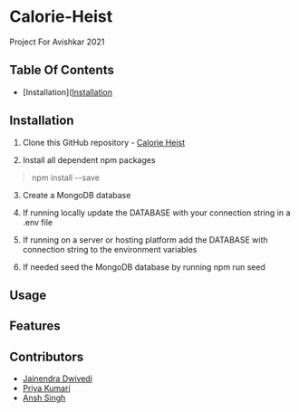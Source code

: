 # Calorie-Heist

Project For Avishkar 2021

## Table Of Contents

- [Installation]([Installation](##Installation)
    
    
## Installation

1. Clone this GitHub repository - [Calorie Heist](https://github.com/JainendraDwivedi/Calorie-Heist)

2. Install all dependent npm packages

> npm install --save


3. Create a MongoDB database

4. If running locally update the DATABASE with your connection string in a .env file

5. If running on a server or hosting platform add the DATABASE with connection string to the environment variables

6. If needed seed the MongoDB database by running npm run seed


## Usage

## Features

## Contributors

- [Jainendra Dwivedi](https://github.com/JainendraDwivedi)
- [Priya Kumari](https://github.com/priya03050)
- [Ansh Singh](https://github.com/anshsingh21)
